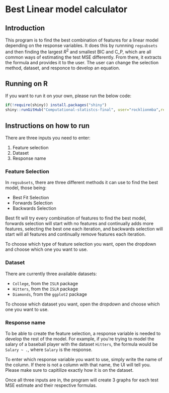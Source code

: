 # Best Linear model calculator

## Introduction
This program is to find the best combination of features for a linear model depending on the response variables. It does this by runnning `regsubsets` and then finding the largest $R^2$ and smallest BIC and C_P, which are all common ways of estimating the test MSE differently. From there, it extracts the formula and provides it to the user. The user can change the selection method, dataset, and responce to develop an equation.

## Running on R
If you want to run it on your own, please run the below code:
```r
if(!require(shiny)) install.packages("shiny")
shiny::runGitHub("Computational-statistcs-final", user="rocklionmba",ref="main")
```
## Instructions on how to run
There are three inputs you need to enter:
1. Feature selection
2. Dataset
3. Response name
### Feature Selection
In `regsubsets`, there are three different methods it can use to find the best model, those being:
* Best Fit Selection
* Forwards Selection
* Backwards Selection

Best fit will try every combination of features to find the best model, forwards selection will start with no features and continually adds more features, selecting the best one each iteration, and backwards selection will start will all features and continually remove features each iteration. 

To choose which type of feature selection you want, open the dropdown and choose which one you want to use.

### Dataset
There are currently three available datasets:
* `College`, from the `ISLR` package
* `Hitters`, from the `ISLR` package
* `Diamonds`, from the `ggplot2` package

To choose which dataset you want, open the dropdown and choose which one you want to use.

### Response name

To be able to create the feature selection, a response variable is needed to develop the rest of the model. For example, if you're trying to model the salary of a baseball player with the dataset `Hitters`, the formula would be `Salary ~ .`, where `Salary` is the response.

To enter which response variable you want to use, simply write the name of the column. If there is not a column with that name, the UI will tell you. Please make sure to capitilize exactly how it is on the dataset.

Once all three inputs are in, the program will create 3 graphs for each test MSE estimate and their respective formulas.
